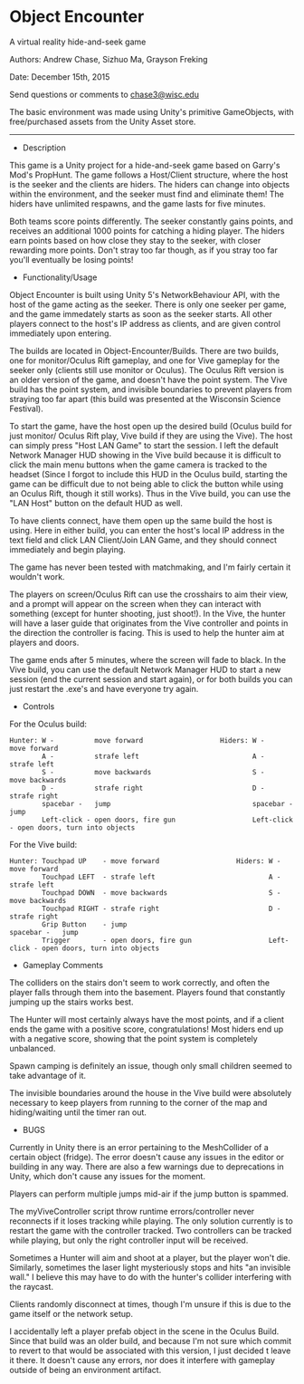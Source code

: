 # Object Encounter
A virtual reality hide-and-seek game

Authors: Andrew Chase, Sizhuo Ma, Grayson Freking

Date:    December 15th, 2015

Send questions or comments to chase3@wisc.edu

The basic environment was made using Unity's primitive GameObjects, with
free/purchased assets from the Unity Asset store.

--------------------------------------------------------------------------------------------------------

- Description

This game is a Unity project for a hide-and-seek game based on Garry's Mod's PropHunt. 
The game follows a Host/Client structure, where the host is the seeker and the clients
are hiders. The hiders can change into objects within the environment, and the seeker must
find and eliminate them! The hiders have unlimited respawns, and the game lasts for five
minutes.

Both teams score points differently. The seeker constantly gains points, and receives an additional
1000 points for catching a hiding player. The hiders earn points based on how close they stay to the
seeker, with closer rewarding more points. Don't stray too far though, as if you stray too far you'll
eventually be losing points!


- Functionality/Usage

Object Encounter is built using Unity 5's NetworkBehaviour API, with the host of the game
acting as the seeker. There is only one seeker per game, and the game immedately starts as
soon as the seeker starts. All other players connect to the host's IP address as clients, 
and are given control immediately upon entering.

The builds are located in Object-Encounter/Builds. There are two builds, one for monitor/Oculus Rift
gameplay, and one for Vive gameplay for the seeker only (clients still use monitor or Oculus). The 
Oculus Rift version is an older version of the game, and doesn't have the point system. The Vive build
has the point system, and invisible boundaries to prevent players from straying too far apart (this
build was presented at the Wisconsin Science Festival).

To start the game, have the host open up the desired build (Oculus build for just monitor/
Oculus Rift play, Vive build if they are using the Vive). The host can simply press "Host LAN Game"
to start the session. I left the default Network Manager HUD showing in the Vive build because
it is difficult to click the main menu buttons when the game camera is tracked to the headset
(Since I forgot to include this HUD in the Oculus build, starting the game can be difficult due
to not being able to click the button while using an Oculus Rift, though it still works). Thus
in the Vive build, you can use the "LAN Host" button on the default HUD as well.

To have clients connect, have them open up the same build the host is using. Here in either build, 
you can enter the host's local IP address in the text field and click LAN Client/Join LAN Game, and they
should connect immediately and begin playing.

The game has never been tested with matchmaking, and I'm fairly certain it wouldn't work.

The players on screen/Oculus Rift can use the crosshairs to aim their view, and a prompt will appear on
the screen when they can interact with something (except for hunter shooting, just shoot!). In the Vive,
the hunter will have a laser guide that originates from the Vive controller and points in the direction
the controller is facing. This is used to help the hunter aim at players and doors.

The game ends after 5 minutes, where the screen will fade to black. In the Vive build, you can use the
default Network Manager HUD to start a new session (end the current session and start again), or for both
builds you can just restart the .exe's and have everyone try again.

- Controls

For the Oculus build:

    Hunter: W -          move forward                   Hiders: W -          move forward
            A -          strafe left                            A -          strafe left
            S -          move backwards                         S -          move backwards
            D -          strafe right                           D -          strafe right
            spacebar -   jump                                   spacebar -   jump
            Left-click - open doors, fire gun                   Left-click - open doors, turn into objects

            
For the Vive build:

    Hunter: Touchpad UP    - move forward                   Hiders: W -          move forward
            Touchpad LEFT  - strafe left                            A -          strafe left
            Touchpad DOWN  - move backwards                         S -          move backwards
            Touchpad RIGHT - strafe right                           D -          strafe right
            Grip Button    - jump                                   spacebar -   jump
            Trigger        - open doors, fire gun                   Left-click - open doors, turn into objects


- Gameplay Comments

The colliders on the stairs don't seem to work correctly, and often the player falls through them into the
basement. Players found that constantly jumping up the stairs works best.

The Hunter will most certainly always have the most points, and if a client ends the game with a positive score,
congratulations! Most hiders end up with a negative score, showing that the point system is completely unbalanced.

Spawn camping is definitely an issue, though only small children seemed to take advantage of it.

The invisible boundaries around the house in the Vive build were absolutely necessary to keep players from running
to the corner of the map and hiding/waiting until the timer ran out.


- BUGS

Currently in Unity there is an error pertaining to the MeshCollider of a certain object (fridge).
The error doesn't cause any issues in the editor or building in any way. There are also a few
warnings due to deprecations in Unity, which don't cause any issues for the moment.

Players can perform multiple jumps mid-air if the jump button is spammed.

The myViveController script throw runtime errors/controller never reconnects if it loses
tracking while playing. The only solution currently is to restart the game with the controller tracked.
Two controllers can be tracked while playing, but only the right controller input will be received.

Sometimes a Hunter will aim and shoot at a player, but the player won't die. Similarly, sometimes the
laser light mysteriously stops and hits "an invisible wall." I believe this may have to do with the hunter's 
collider interfering with the raycast.

Clients randomly disconnect at times, though I'm unsure if this is due to the game itself or the network setup.

I accidentally left a player prefab object in the scene in the Oculus Build. Since that build was an older build, and
because I'm not sure which commit to revert to that would be associated with this version, I just decided t leave it there.
It doesn't cause any errors, nor does it interfere with gameplay outside of being an environment artifact.
